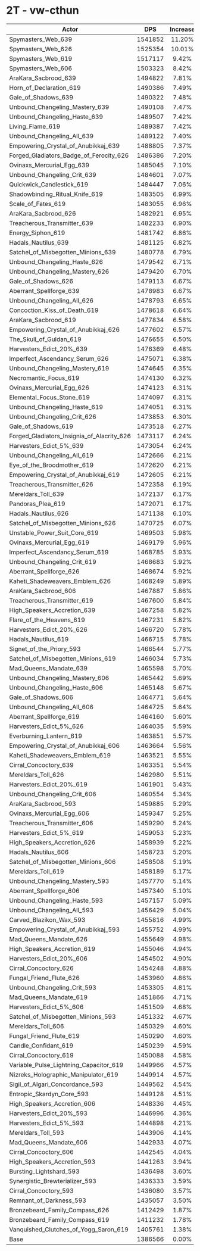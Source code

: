 # 2T - vw-cthun
| Actor | DPS | Increase |
|---|:---:|:---:|
|Spymasters_Web_639|1541852|11.20%|
|Spymasters_Web_626|1525354|10.01%|
|Spymasters_Web_619|1517117|9.42%|
|Spymasters_Web_606|1503323|8.42%|
|AraKara_Sacbrood_639|1494822|7.81%|
|Horn_of_Declaration_619|1490386|7.49%|
|Gale_of_Shadows_639|1490322|7.48%|
|Unbound_Changeling_Mastery_639|1490108|7.47%|
|Unbound_Changeling_Haste_639|1489507|7.42%|
|Living_Flame_619|1489387|7.42%|
|Unbound_Changeling_All_639|1489122|7.40%|
|Empowering_Crystal_of_Anubikkaj_639|1488805|7.37%|
|Forged_Gladiators_Badge_of_Ferocity_626|1486386|7.20%|
|Ovinaxs_Mercurial_Egg_639|1485045|7.10%|
|Unbound_Changeling_Crit_639|1484601|7.07%|
|Quickwick_Candlestick_619|1484447|7.06%|
|Shadowbinding_Ritual_Knife_619|1483505|6.99%|
|Scale_of_Fates_619|1483055|6.96%|
|AraKara_Sacbrood_626|1482921|6.95%|
|Treacherous_Transmitter_639|1482233|6.90%|
|Energy_Siphon_619|1481742|6.86%|
|Hadals_Nautilus_639|1481125|6.82%|
|Satchel_of_Misbegotten_Minions_639|1480778|6.79%|
|Unbound_Changeling_Haste_626|1479542|6.71%|
|Unbound_Changeling_Mastery_626|1479420|6.70%|
|Gale_of_Shadows_626|1479113|6.67%|
|Aberrant_Spellforge_639|1478983|6.67%|
|Unbound_Changeling_All_626|1478793|6.65%|
|Concoction_Kiss_of_Death_619|1478618|6.64%|
|AraKara_Sacbrood_619|1477834|6.58%|
|Empowering_Crystal_of_Anubikkaj_626|1477602|6.57%|
|The_Skull_of_Guldan_619|1476655|6.50%|
|Harvesters_Edict_20%_639|1476369|6.48%|
|Imperfect_Ascendancy_Serum_626|1475071|6.38%|
|Unbound_Changeling_Mastery_619|1474645|6.35%|
|Necromantic_Focus_619|1474130|6.32%|
|Ovinaxs_Mercurial_Egg_626|1474123|6.31%|
|Elemental_Focus_Stone_619|1474097|6.31%|
|Unbound_Changeling_Haste_619|1474051|6.31%|
|Unbound_Changeling_Crit_626|1473853|6.30%|
|Gale_of_Shadows_619|1473518|6.27%|
|Forged_Gladiators_Insignia_of_Alacrity_626|1473117|6.24%|
|Harvesters_Edict_5%_639|1473054|6.24%|
|Unbound_Changeling_All_619|1472666|6.21%|
|Eye_of_the_Broodmother_619|1472620|6.21%|
|Empowering_Crystal_of_Anubikkaj_619|1472605|6.21%|
|Treacherous_Transmitter_626|1472358|6.19%|
|Mereldars_Toll_639|1472137|6.17%|
|Pandoras_Plea_619|1472071|6.17%|
|Hadals_Nautilus_626|1471138|6.10%|
|Satchel_of_Misbegotten_Minions_626|1470725|6.07%|
|Unstable_Power_Suit_Core_619|1469503|5.98%|
|Ovinaxs_Mercurial_Egg_619|1469179|5.96%|
|Imperfect_Ascendancy_Serum_619|1468785|5.93%|
|Unbound_Changeling_Crit_619|1468683|5.92%|
|Aberrant_Spellforge_626|1468674|5.92%|
|Kaheti_Shadeweavers_Emblem_626|1468249|5.89%|
|AraKara_Sacbrood_606|1467887|5.86%|
|Treacherous_Transmitter_619|1467600|5.84%|
|High_Speakers_Accretion_639|1467258|5.82%|
|Flare_of_the_Heavens_619|1467231|5.82%|
|Harvesters_Edict_20%_626|1466720|5.78%|
|Hadals_Nautilus_619|1466715|5.78%|
|Signet_of_the_Priory_593|1466544|5.77%|
|Satchel_of_Misbegotten_Minions_619|1466034|5.73%|
|Mad_Queens_Mandate_639|1465598|5.70%|
|Unbound_Changeling_Mastery_606|1465442|5.69%|
|Unbound_Changeling_Haste_606|1465148|5.67%|
|Gale_of_Shadows_606|1464771|5.64%|
|Unbound_Changeling_All_606|1464725|5.64%|
|Aberrant_Spellforge_619|1464160|5.60%|
|Harvesters_Edict_5%_626|1464035|5.59%|
|Everburning_Lantern_619|1463851|5.57%|
|Empowering_Crystal_of_Anubikkaj_606|1463664|5.56%|
|Kaheti_Shadeweavers_Emblem_619|1463521|5.55%|
|Cirral_Concoctory_639|1463351|5.54%|
|Mereldars_Toll_626|1462980|5.51%|
|Harvesters_Edict_20%_619|1461901|5.43%|
|Unbound_Changeling_Crit_606|1460554|5.34%|
|AraKara_Sacbrood_593|1459885|5.29%|
|Ovinaxs_Mercurial_Egg_606|1459347|5.25%|
|Treacherous_Transmitter_606|1459290|5.24%|
|Harvesters_Edict_5%_619|1459053|5.23%|
|High_Speakers_Accretion_626|1458939|5.22%|
|Hadals_Nautilus_606|1458723|5.20%|
|Satchel_of_Misbegotten_Minions_606|1458508|5.19%|
|Mereldars_Toll_619|1458189|5.17%|
|Unbound_Changeling_Mastery_593|1457770|5.14%|
|Aberrant_Spellforge_606|1457340|5.10%|
|Unbound_Changeling_Haste_593|1457157|5.09%|
|Unbound_Changeling_All_593|1456429|5.04%|
|Carved_Blazikon_Wax_593|1455816|4.99%|
|Empowering_Crystal_of_Anubikkaj_593|1455752|4.99%|
|Mad_Queens_Mandate_626|1455649|4.98%|
|High_Speakers_Accretion_619|1455046|4.94%|
|Harvesters_Edict_20%_606|1454502|4.90%|
|Cirral_Concoctory_626|1454248|4.88%|
|Fungal_Friend_Flute_626|1453960|4.86%|
|Unbound_Changeling_Crit_593|1453305|4.81%|
|Mad_Queens_Mandate_619|1451866|4.71%|
|Harvesters_Edict_5%_606|1451509|4.68%|
|Satchel_of_Misbegotten_Minions_593|1451332|4.67%|
|Mereldars_Toll_606|1450329|4.60%|
|Fungal_Friend_Flute_619|1450290|4.60%|
|Candle_Confidant_619|1450239|4.59%|
|Cirral_Concoctory_619|1450088|4.58%|
|Variable_Pulse_Lightning_Capacitor_619|1449966|4.57%|
|Nizreks_Holographic_Manipulator_619|1449914|4.57%|
|Sigil_of_Algari_Concordance_593|1449562|4.54%|
|Entropic_Skardyn_Core_593|1449128|4.51%|
|High_Speakers_Accretion_606|1448336|4.45%|
|Harvesters_Edict_20%_593|1446996|4.36%|
|Harvesters_Edict_5%_593|1444898|4.21%|
|Mereldars_Toll_593|1443906|4.14%|
|Mad_Queens_Mandate_606|1442933|4.07%|
|Cirral_Concoctory_606|1442545|4.04%|
|High_Speakers_Accretion_593|1441263|3.94%|
|Bursting_Lightshard_593|1436498|3.60%|
|Synergistic_Brewterializer_593|1436333|3.59%|
|Cirral_Concoctory_593|1436080|3.57%|
|Remnant_of_Darkness_593|1435057|3.50%|
|Bronzebeard_Family_Compass_626|1412429|1.87%|
|Bronzebeard_Family_Compass_619|1411232|1.78%|
|Vanquished_Clutches_of_Yogg_Saron_619|1405761|1.38%|
|Base|1386566|0.00%|
